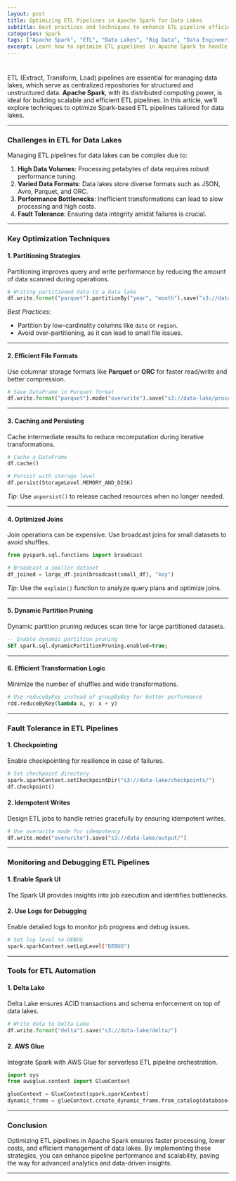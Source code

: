 ```yaml
---
layout: post
title: Optimizing ETL Pipelines in Apache Spark for Data Lakes
subtitle: Best practices and techniques to enhance ETL pipeline efficiency in Apache Spark for scalable data lake architectures.
categories: Spark
tags: ["Apache Spark", "ETL", "Data Lakes", "Big Data", "Data Engineering"]
excerpt: Learn how to optimize ETL pipelines in Apache Spark to handle large-scale data ingestion and transformation for efficient data lake management.
---
```


#

ETL (Extract, Transform, Load) pipelines are essential for managing data lakes, which serve as centralized repositories for structured and unstructured data. **Apache Spark**, with its distributed computing power, is ideal for building scalable and efficient ETL pipelines. In this article, we’ll explore techniques to optimize Spark-based ETL pipelines tailored for data lakes.

---

### Challenges in ETL for Data Lakes

Managing ETL pipelines for data lakes can be complex due to:
1. **High Data Volumes**: Processing petabytes of data requires robust performance tuning.
2. **Varied Data Formats**: Data lakes store diverse formats such as JSON, Avro, Parquet, and ORC.
3. **Performance Bottlenecks**: Inefficient transformations can lead to slow processing and high costs.
4. **Fault Tolerance**: Ensuring data integrity amidst failures is crucial.

---

### Key Optimization Techniques

#### 1. **Partitioning Strategies**

Partitioning improves query and write performance by reducing the amount of data scanned during operations.

```python
# Writing partitioned data to a data lake
df.write.format("parquet").partitionBy("year", "month").save("s3://data-lake/processed-data/")
```

*Best Practices*:
- Partition by low-cardinality columns like `date` or `region`.
- Avoid over-partitioning, as it can lead to small file issues.

---

#### 2. **Efficient File Formats**

Use columnar storage formats like **Parquet** or **ORC** for faster read/write and better compression.

```python
# Save DataFrame in Parquet format
df.write.format("parquet").mode("overwrite").save("s3://data-lake/processed-data/")
```

---

#### 3. **Caching and Persisting**

Cache intermediate results to reduce recomputation during iterative transformations.

```python
# Cache a DataFrame
df.cache()

# Persist with storage level
df.persist(StorageLevel.MEMORY_AND_DISK)
```

*Tip*: Use `unpersist()` to release cached resources when no longer needed.

---

#### 4. **Optimized Joins**

Join operations can be expensive. Use broadcast joins for small datasets to avoid shuffles.

```python
from pyspark.sql.functions import broadcast

# Broadcast a smaller dataset
df_joined = large_df.join(broadcast(small_df), "key")
```

*Tip*: Use the `explain()` function to analyze query plans and optimize joins.

---

#### 5. **Dynamic Partition Pruning**

Dynamic partition pruning reduces scan time for large partitioned datasets.

```sql
-- Enable dynamic partition pruning
SET spark.sql.dynamicPartitionPruning.enabled=true;
```

---

#### 6. **Efficient Transformation Logic**

Minimize the number of shuffles and wide transformations.

```python
# Use reduceByKey instead of groupByKey for better performance
rdd.reduceByKey(lambda x, y: x + y)
```

---

### Fault Tolerance in ETL Pipelines

#### 1. **Checkpointing**

Enable checkpointing for resilience in case of failures.

```python
# Set checkpoint directory
spark.sparkContext.setCheckpointDir("s3://data-lake/checkpoints/")
df.checkpoint()
```

#### 2. **Idempotent Writes**

Design ETL jobs to handle retries gracefully by ensuring idempotent writes.

```python
# Use overwrite mode for idempotency
df.write.mode("overwrite").save("s3://data-lake/output/")
```

---

### Monitoring and Debugging ETL Pipelines

#### 1. **Enable Spark UI**

The Spark UI provides insights into job execution and identifies bottlenecks.

#### 2. **Use Logs for Debugging**

Enable detailed logs to monitor job progress and debug issues.

```bash
# Set log level to DEBUG
spark.sparkContext.setLogLevel("DEBUG")
```

---

### Tools for ETL Automation

#### 1. **Delta Lake**

Delta Lake ensures ACID transactions and schema enforcement on top of data lakes.

```python
# Write data to Delta Lake
df.write.format("delta").save("s3://data-lake/delta/")
```

#### 2. **AWS Glue**

Integrate Spark with AWS Glue for serverless ETL pipeline orchestration.

```python
import sys
from awsglue.context import GlueContext

glueContext = GlueContext(spark.sparkContext)
dynamic_frame = glueContext.create_dynamic_frame.from_catalog(database="db_name", table_name="table_name")
```

---

### Conclusion

Optimizing ETL pipelines in Apache Spark ensures faster processing, lower costs, and efficient management of data lakes. By implementing these strategies, you can enhance pipeline performance and scalability, paving the way for advanced analytics and data-driven insights.

---

